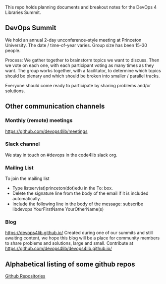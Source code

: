 This repo holds planning documents and breakout notes for the DevOps 4 Libraries Summit.

## DevOps Summit

We hold an annual 2-day unconference-style meeting at Princeton University. The date / time-of-year
varies. Group size has been 15-30 people.

Process: We gather together to brainstorm topics we want to discuss. Then we vote on each
one, with each participant voting as many times as they want. The group works
together, with a facilitator, to determine which topics should be plenary and which should be broken
into smaller / parallel tracks.

Everyone should come ready to participate by sharing problems and/or solutions.

## Other communication channels
### Monthly (remote) meetings
https://github.com/devops4lib/meetings

### Slack channel
We stay in touch on #devops in the code4lib slack org.

### Mailing List
To join the mailing list
* Type listserv(at)princeton(dot)edu in the To: box.
* Delete the signature line from the body of the email if it is included automatically.
* Include the following line in the body of the message: subscribe libdevops YourFirstName YourOtherName(s)

### Blog
https://devops4lib.github.io/
Created during one of our summits and still awaiting content, we hope this blog
will be a place for community members to share problems and solutions, large and small. Contribute at https://github.com/devops4lib/devops4lib.github.io/

## Alphabetical listing of some github repos

[Github Repositories](github_repositories.md)
